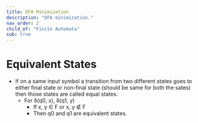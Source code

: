 ```yaml
---
title: DFA Minimization
description: "DFA minimization."
nav_order: 2
child_of: "Finite Automata"
sub: true
---
```

 
# Equivalent States

- If on a same input symbol a transition from two different states goes to either final state or non-final state (should be same for both the sates) then those states are called equal states.
	- For δ(q0, x), δ(q1, y) 
		- If x, y ∈ F or x, y ∉ F
		- Then q0 and q1 are equivalent states.